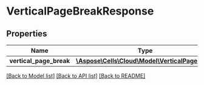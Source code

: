 # VerticalPageBreakResponse

## Properties
Name | Type | Description | Notes
------------ | ------------- | ------------- | -------------
**vertical_page_break** | [**\Aspose\Cells\Cloud\Model\VerticalPageBreak**](VerticalPageBreak.md) |  | [optional] 

[[Back to Model list]](../README.md#documentation-for-models) [[Back to API list]](../README.md#documentation-for-api-endpoints) [[Back to README]](../README.md)


